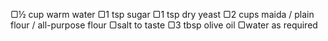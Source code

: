 ▢½ cup warm water
▢1 tsp sugar
▢1 tsp dry yeast
▢2 cups maida / plain flour / all-purpose flour
▢salt to taste
▢3 tbsp olive oil
▢water as required
